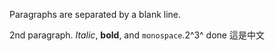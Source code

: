 Paragraphs are separated by a blank line.

2nd paragraph. *Italic*, **bold**, and `monospace`.2^3^
done 這是中文